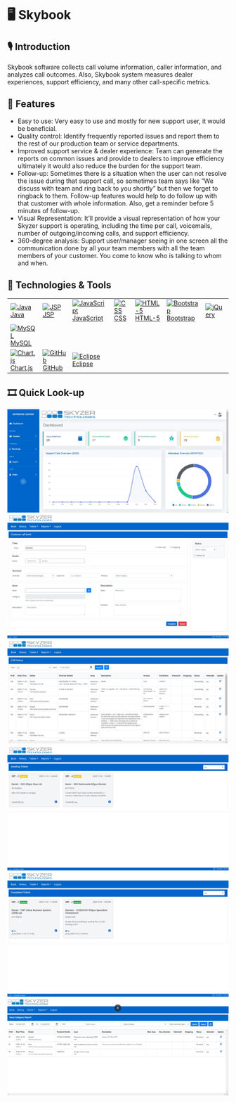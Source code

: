 # 🖥 Skybook

## 🎙 Introduction
Skybook software collects call volume information, caller information, and analyzes call outcomes. 
Also, Skybook system measures dealer experiences, support efficiency, and many other call-specific metrics.

## 📑 Features 
- Easy to use: Very easy to use and mostly for new support user, it would be beneficial.
- Quality control: Identify frequently reported issues and report them to the rest of our production team or service departments.
- Improved support service &amp; dealer experience: Team can generate the reports on common issues and provide to dealers to improve efficiency ultimately it would also reduce the burden for the support team.
- Follow-up: Sometimes there is a situation when the user can not resolve the issue during that support call, so sometimes team says like ”We discuss with team and ring back to you shortly” but then we forget to ringback to them. Follow-up features would help to do follow up with that customer with whole information. Also, get a reminder before 5 minutes of follow-up.
- Visual Representation: It’ll provide a visual representation of how your Skyzer support is operating, including the time per call, voicemails, number of outgoing/incoming calls, and support efficiency.
- 360-degree analysis: Support user/manager seeing in one screen all the communication done by all your team members with all the team members of your customer. You come to know who is talking to whom and when.

## 🚀 Technologies & Tools
<table>
    <tbody>
        <tr>
             <td><a href="#"><img alt="Java" title="Java" height="40px" width="50px"
                        src="https://user-images.githubusercontent.com/25057099/117538162-05c05200-b059-11eb-9b36-a04c54e6d60f.png" /> Java
              </a>
            </td>
           <td><a href="#"><img alt="JSP" title="JSP" height="40px" width="50px"
                        src="https://user-images.githubusercontent.com/25057099/117538245-65b6f880-b059-11eb-8222-d5ecaa34017c.png" /> JSP
              </a>
            </td>
            <td><a href="#"><img alt="JavaScript" title="JavaScript" height="40px" width="50px"
                        src="https://user-images.githubusercontent.com/25057099/117538186-1e306c80-b059-11eb-942d-dd149d8ee659.png" /> JavaScript
              </a>
            </td>
            <td><a href="#"><img alt="CSS" title="CSS" height="40px" width="50px"
                        src="https://user-images.githubusercontent.com/25057099/117537940-07d5e100-b058-11eb-8bd0-9be8446f7704.png" /> CSS
              </a>
            </td>
            <td><a href="#"><img alt="HTML-5" title="HTML-5" height="40px" width="50px"
                        src="https://user-images.githubusercontent.com/25057099/117538147-f17c5500-b058-11eb-860a-e608a9cf3bac.png" /> HTML-5
              </a>
            </td>
            <td><a href="#"><img alt="Bootstrap" title="Bootstrap" height="40px" width="50px"
                        src="https://user-images.githubusercontent.com/25057099/117537874-bf1e2800-b057-11eb-9e30-7a8cf54bd458.png" /> Bootstrap
              </a>
            </td>
            <td><a href="#"><img alt="jQuery" title="jQuery" height="40px" width="120px"
                          src="https://user-images.githubusercontent.com/25057099/117538225-4e780b00-b059-11eb-9afb-674c036841b5.png" />
              </a>
            </td>
      </tr>
      <tr>
            <td><a href="#"><img alt="MySQL" title="MySQL" height="40px" width="50px"
                          src="https://user-images.githubusercontent.com/25057099/117538276-926b1000-b059-11eb-99ea-3ba2f94506c6.png" /> MySQL
              </a>
            </td>
      </tr>
      <tr>
          <td><a href="#"><img alt="Chart.js" title="Chart.js" height="40px" width="50px"
                          src="https://user-images.githubusercontent.com/25057099/117569480-fb19c180-b119-11eb-8697-89ecf08e2ca9.png" /> Chart.js
                  </a>
           </td>
            <td><a href="#"><img alt="GitHub" title="GitHub" height="40px" width="50px"
                          src="https://user-images.githubusercontent.com/25057099/117538085-9d717080-b058-11eb-9b90-0ec2e4090520.png" /> GitHub
              </a>
            </td>
          <td><a href="#"><img alt="Eclipse" title="Eclipse" height="40px" width="50px"
                        src="https://user-images.githubusercontent.com/25057099/117537991-3e136080-b058-11eb-9c21-2c7c62442790.png" /> Eclipse
          </a>
        </td>
      </tr>
  </tbody>
</table>

## 🎞 Quick Look-up 
![Alt text](https://github.com/jaysolanki46/Skybook/blob/master/WebContent/IMAGES/SiteSnaps/0.1%20Dashboard.JPG "Dashboard")
![Alt text](https://github.com/jaysolanki46/Skybook/blob/master/WebContent/IMAGES/SiteSnaps/1.0%20Book.png "Customer Call Book")
![Alt text](https://github.com/jaysolanki46/Skybook/blob/master/WebContent/IMAGES/SiteSnaps/2.0%20History.JPG "Call History")
![Alt text](https://github.com/jaysolanki46/Skybook/blob/master/WebContent/IMAGES/SiteSnaps/3.1%20Awaiting%20Tickets.png "Awaiting Ticket/Follow-Ups")
![Alt text](https://github.com/jaysolanki46/Skybook/blob/master/WebContent/IMAGES/SiteSnaps/3.2%20Completed%20Ticket.png "Completed Ticket/Follow-Ups")
![Alt text](https://github.com/jaysolanki46/Skybook/blob/master/WebContent/IMAGES/SiteSnaps/4.0%20Issue%20Report.JPG "Report")

